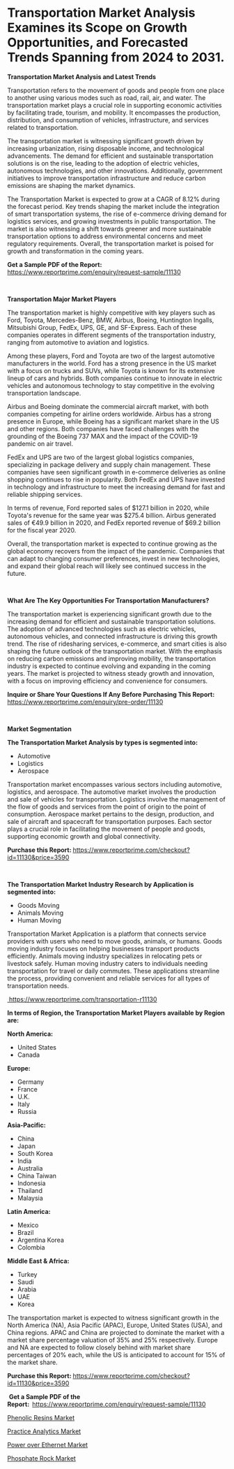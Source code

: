 <p><h1>Transportation Market Analysis Examines its Scope on Growth Opportunities, and Forecasted Trends Spanning from 2024 to 2031.</h1></p><p><strong>Transportation Market Analysis and Latest Trends</strong></p>
<p><p>Transportation refers to the movement of goods and people from one place to another using various modes such as road, rail, air, and water. The transportation market plays a crucial role in supporting economic activities by facilitating trade, tourism, and mobility. It encompasses the production, distribution, and consumption of vehicles, infrastructure, and services related to transportation.</p><p>The transportation market is witnessing significant growth driven by increasing urbanization, rising disposable income, and technological advancements. The demand for efficient and sustainable transportation solutions is on the rise, leading to the adoption of electric vehicles, autonomous technologies, and other innovations. Additionally, government initiatives to improve transportation infrastructure and reduce carbon emissions are shaping the market dynamics.</p><p>The Transportation Market is expected to grow at a CAGR of 8.12% during the forecast period. Key trends shaping the market include the integration of smart transportation systems, the rise of e-commerce driving demand for logistics services, and growing investments in public transportation. The market is also witnessing a shift towards greener and more sustainable transportation options to address environmental concerns and meet regulatory requirements. Overall, the transportation market is poised for growth and transformation in the coming years.</p></p>
<p><strong>Get a Sample PDF of the Report:&nbsp;</strong> <a href="https://www.reportprime.com/enquiry/request-sample/11130">https://www.reportprime.com/enquiry/request-sample/11130</a></p>
<p>&nbsp;</p>
<p><strong>Transportation Major Market Players</strong></p>
<p><p>The transportation market is highly competitive with key players such as Ford, Toyota, Mercedes-Benz, BMW, Airbus, Boeing, Huntington Ingalls, Mitsubishi Group, FedEx, UPS, GE, and SF-Express. Each of these companies operates in different segments of the transportation industry, ranging from automotive to aviation and logistics.</p><p>Among these players, Ford and Toyota are two of the largest automotive manufacturers in the world. Ford has a strong presence in the US market with a focus on trucks and SUVs, while Toyota is known for its extensive lineup of cars and hybrids. Both companies continue to innovate in electric vehicles and autonomous technology to stay competitive in the evolving transportation landscape.</p><p>Airbus and Boeing dominate the commercial aircraft market, with both companies competing for airline orders worldwide. Airbus has a strong presence in Europe, while Boeing has a significant market share in the US and other regions. Both companies have faced challenges with the grounding of the Boeing 737 MAX and the impact of the COVID-19 pandemic on air travel.</p><p>FedEx and UPS are two of the largest global logistics companies, specializing in package delivery and supply chain management. These companies have seen significant growth in e-commerce deliveries as online shopping continues to rise in popularity. Both FedEx and UPS have invested in technology and infrastructure to meet the increasing demand for fast and reliable shipping services.</p><p>In terms of revenue, Ford reported sales of $127.1 billion in 2020, while Toyota's revenue for the same year was $275.4 billion. Airbus generated sales of €49.9 billion in 2020, and FedEx reported revenue of $69.2 billion for the fiscal year 2020.</p><p>Overall, the transportation market is expected to continue growing as the global economy recovers from the impact of the pandemic. Companies that can adapt to changing consumer preferences, invest in new technologies, and expand their global reach will likely see continued success in the future.</p></p>
<p>&nbsp;</p>
<p><strong>What Are The Key Opportunities For Transportation Manufacturers?</strong></p>
<p><p>The transportation market is experiencing significant growth due to the increasing demand for efficient and sustainable transportation solutions. The adoption of advanced technologies such as electric vehicles, autonomous vehicles, and connected infrastructure is driving this growth trend. The rise of ridesharing services, e-commerce, and smart cities is also shaping the future outlook of the transportation market. With the emphasis on reducing carbon emissions and improving mobility, the transportation industry is expected to continue evolving and expanding in the coming years. The market is projected to witness steady growth and innovation, with a focus on improving efficiency and convenience for consumers.</p></p>
<p><strong>Inquire or Share Your Questions If Any Before Purchasing This Report:</strong> <a href="https://www.reportprime.com/enquiry/pre-order/11130">https://www.reportprime.com/enquiry/pre-order/11130</a></p>
<p>&nbsp;</p>
<p><strong>Market Segmentation</strong></p>
<p><strong>The Transportation Market Analysis by types is segmented into:</strong></p>
<p><ul><li>Automotive</li><li>Logistics</li><li>Aerospace</li></ul></p>
<p><p>Transportation market encompasses various sectors including automotive, logistics, and aerospace. The automotive market involves the production and sale of vehicles for transportation. Logistics involve the management of the flow of goods and services from the point of origin to the point of consumption. Aerospace market pertains to the design, production, and sale of aircraft and spacecraft for transportation purposes. Each sector plays a crucial role in facilitating the movement of people and goods, supporting economic growth and global connectivity.</p></p>
<p><strong>Purchase this Report:&nbsp;</strong><a href="https://www.reportprime.com/checkout?id=11130&price=3590">https://www.reportprime.com/checkout?id=11130&price=3590</a></p>
<p>&nbsp;</p>
<p><strong>The Transportation Market Industry Research by Application is segmented into:</strong></p>
<p><ul><li>Goods Moving</li><li>Animals Moving</li><li>Human Moving</li></ul></p>
<p><p>Transportation Market Application is a platform that connects service providers with users who need to move goods, animals, or humans. Goods moving industry focuses on helping businesses transport products efficiently. Animals moving industry specializes in relocating pets or livestock safely. Human moving industry caters to individuals needing transportation for travel or daily commutes. These applications streamline the process, providing convenient and reliable services for all types of transportation needs.</p></p>
<p><a href="https://www.reportprime.com/transportation-r11130">&nbsp;https://www.reportprime.com/transportation-r11130</a></p>
<p><strong>In terms of Region, the Transportation Market Players available by Region are:</strong></p>
<p>
    <p> <strong> North America: </strong>
        <ul>
            <li>United States</li>
            <li>Canada</li>
        </ul>
        </p> 
    <p> <strong> Europe: </strong>
        <ul>
            <li>Germany</li>
            <li>France</li>
            <li>U.K.</li>
            <li>Italy</li>
            <li>Russia</li>
        </ul>
        </p> 
    <p> <strong> Asia-Pacific: </strong>
        <ul>
            <li>China</li>
            <li>Japan</li>
            <li>South Korea</li>
            <li>India</li>
            <li>Australia</li>
            <li>China Taiwan</li>
            <li>Indonesia</li>
            <li>Thailand</li>
            <li>Malaysia</li>
        </ul>
        </p> 
    <p> <strong> Latin America: </strong>
        <ul>
            <li>Mexico</li>
            <li>Brazil</li>
            <li>Argentina Korea</li>
            <li>Colombia</li>
        </ul>
        </p> 
    <p> <strong> Middle East & Africa: </strong>
        <ul>
            <li>Turkey</li>
            <li>Saudi</li>
            <li>Arabia</li>
            <li>UAE</li>
            <li>Korea</li>
        </ul>
    </p>
    </p>
<p><p>The transportation market is expected to witness significant growth in the North America (NA), Asia Pacific (APAC), Europe, United States (USA), and China regions. APAC and China are projected to dominate the market with a market share percentage valuation of 35% and 25% respectively. Europe and NA are expected to follow closely behind with market share percentages of 20% each, while the US is anticipated to account for 15% of the market share.</p></p>
<p><strong>Purchase this Report: </strong><a href="https://www.reportprime.com/checkout?id=11130&price=3590">https://www.reportprime.com/checkout?id=11130&price=3590</a></p>
<p>&nbsp;<strong>Get a Sample PDF of the Report:&nbsp;&nbsp;</strong><a href="https://www.reportprime.com/enquiry/request-sample/11130">https://www.reportprime.com/enquiry/request-sample/11130</a></p>
<p><strong></strong></p>
<p><p><a href="https://issuu.com/reportprime-2/docs/phenolic-resins-market-size-2030.pptx">Phenolic Resins Market</a></p><p><a href="https://github.com/kosella/Market-Research-Report-List-2/blob/main/practice-analytics-market.md">Practice Analytics Market</a></p><p><a href="https://github.com/nathandecarvalho/Market-Research-Report-List-2/blob/main/power-over-ethernet-market.md">Power over Ethernet Market</a></p><p><a href="https://issuu.com/reportprime-2/docs/phosphate-rock-market-size-2030.pptx">Phosphate Rock Market</a></p></p>